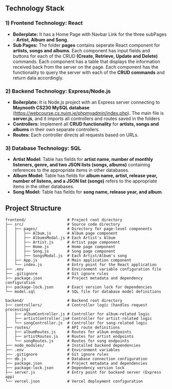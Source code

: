 ## Technology Stack

### 1) Frontend Technology: React 

- **Boilerplate:** It has a Home Page with Navbar Link for the three subPages - **Artist, Album and Song**.
- **Sub Pages:** The folder **pages** contains seperate React component for **artists, songs and albums**. Each component has  input fields and buttons for each of the CRUD **(Create, Retrieve, Update and Delete)** commands. Each component has a table that displays the information received back from the server on the page. Each component has the functionality to query the server with each of the **CRUD commands** and return data accordingly.

### 2) Backend Technology: Express/Node.js 

- **Boilerplate:** It is Node.js project with an Express server connecting to **Maynooth CS230 MySQL database** (https://webcourse.cs.nuim.ie/phpmyadmin/index.php). The main file is **server.js**, and it imports all controllers and routes saved in the folders
- **Controllers:** Implement all **CRUD functionality** for **artists, songs and albums** in their own separate controllers.
- **Routes:** Each controller directs all requests based on URLs.

### 3) Database Technology: SQL

- **Artist Model:** Table has fields for **artist name, number of monthly listeners, genre, and two JSON lists (songs, albums)** containing references to the appropriate items in other databases.
- **Album Model:** Table has fields for **album name, artist, release year, number of listens, and a JSON list (songs)** refers to the appropriate items in the other databases.
- **Song Model:** Table has fields for **song name, release year, and album**.

## Project Structure

```
frontend/                  # Project root directory
├── src/                   # Source code directory
│   ├── pages/             # Directory for page-level components
│   │   ├── Album.js       # Album page component
│   │   ├── AlbumsModal.js # Each Artist's Album
│   │   ├── Artist.js      # Artist page component
│   │   ├── Home.js        # Home page component
│   │   ├── Song.js        # Song page component
│   │   ├── SongsModal.js  # Each Artist/Album's song
│   ├── App.js             # Main application component
│   └── index.js           # Entry point for the React application
├── .env                   # Environment variable configuration file
├── .gitignore             # Git ignore rules
├── package.json           # Project metadata and dependency configuration
├── package-lock.json      # Exact version lock for dependencies
└── model.sql              # SQL file for database model definitions
```

```
backend/                   # Backend root directory
├── controllers/           # Controller logic (handles request processing)
│   ├── albumController.js # Controller for album-related logic
│   ├── artistController.js# Controller for artist-related logic
│   └── songController.js  # Controller for song-related logic
├── routes/                # API route definitions
│   ├── albumRoutes.js     # Routes for album endpoints
│   ├── artistRoutes.js    # Routes for artist endpoints
│   └── songRoutes.js      # Routes for song endpoints
├── node_modules/          # Installed backend dependencies
├── .env                   # Environment variables
├── .gitignore             # Git ignore rules
├── db.js                  # Database connection configuration
├── package.json           # Project metadata and dependencies
├── package-lock.json      # Dependency version lock
├── server.js              # Entry point for backend server (Express app)
└── vercel.json            # Vercel deployment configuration
```
